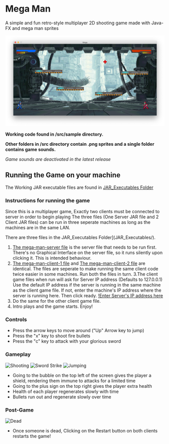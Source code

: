 # Mega Man
A simple and fun retro-style multiplayer 2D shooting game made with Java-FX and mega man sprites

![Game Start](Images/begin.png)


**Working code found in /src/sample directory.**

**Other folders in /src directory contain .png sprites and a single folder contains game sounds.** 

*Game sounds are deactivated in the latest release*

## Running the Game on your machine
The Working JAR executable files are found in [JAR_Executables Folder](JAR_Executables/)

### Instructions for running the game
Since this is a multiplayer game, Exactly two clients must be connected to server in order to begin playing
The three files (One Server JAR file and 2 Client JAR files) can be run in three seperate machines as long as the machines are in the same LAN. 

There are three files in the JAR_Executables Folder](JAR_Executables/). 

1. [The mega-man-server file](JAR_Executables/mega-man-server.jar) is the server file that needs to be run first. There's no Graphical Interface on the server file, so it runs silently upon clicking it. This is intended behaviour.
2. [The mega-man-client-1 file](JAR_Executables/mega-man-client-1.jar) and [The mega-man-client-2 file](JAR_Executables/mega-man-client-2.jar) are identical. The files are seperate to make running the same client code twice easier in some machines. 
Run both the files in turn.
3.The client game files when run will ask for Server IP address (Defaults to 127.0.0.1) Use the default IP address if the server is running in the same machine as the client game file. If not, enter the machine's IP address where the server is running here. Then click ready.
[!Enter Server's IP address here](Images/ip_address)
4. Do the same for the other client game file. 
5. Intro plays and the game starts. Enjoy!

### Controls
* Press the arrow keys to move around ("Up" Arrow key to jump)
* Press the "x" key to shoot fire bullets
* Press the "c" key to attack with your glorious sword

### Gameplay
![Shooting](Images/red_shoot)
![Sword Strike](Images/blue_slash)
![Jumping](Images/red_jump_slash)

* Going to the bubble on the top left of the screen gives the player a shield, rendering them immune to attacks for a limited time
* Going to the plus sign on the top right gives the player extra health
* Health of each player regenerates slowly with time
* Bullets run out and regenerate slowly over time


### Post-Game
![Dead](Images/dead)
* Once someone is dead, Clicking on the Restart button on both clients restarts the game!



